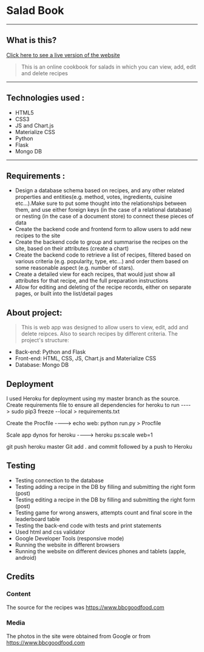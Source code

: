 #  Salad Book

----
## What is this?

[Click here to see a live version of the website](https://salad-book.herokuapp.com/)

> This is an online cookbook for salads in which you can view, add, edit and delete recipes
----
## Technologies used :
* HTML5
* CSS3
* JS and Chart.js
* Materialize CSS
* Python
* Flask
* Mongo DB

----
## Requirements :
* Design a database schema based on recipes, and any other related properties and entities(e.g. method, votes, ingredients, cuisine etc…).Make sure to put some thought into the relationships between them, and use either foreign keys (in the case of a relational database) or nesting (in the case of a document store) to connect these pieces of data
* Create the backend code and frontend form to allow users to add new recipes to the site
* Create the backend code to group and summarise the recipes on the site, based on their attributes (create a chart)
* Create the backend code to retrieve a list of recipes, filtered based on various criteria (e.g. popularity, type, etc…) and order them based on some reasonable aspect (e.g. number of stars).
* Create a detailed view for each recipes, that would just show all attributes for that recipe, and the full preparation instructions
* Allow for editing and deleting of the recipe records, either on separate pages, or built into the list/detail pages


## About project:
>This is web app was designed to allow users to view, edit, add and delete reipces. Also to search recipes by different criteria.
The project's structure:
* Back-end: Python and Flask
* Front-end: HTML, CSS, JS, Chart.js and Materialize CSS
* Database: Mongo DB

## Deployment 
I used Heroku for deployment using my master branch as the source.
Create requirements file to ensure all dependencies for heroku to run ---->  sudo pip3 freeze --local > requirements.txt 

Create the Procfile ----> echo web: python run.py > Procfile 

Scale app dynos for heroku ----> heroku ps:scale web=1 

git push heroku master Git add . and commit followed by a push to Heroku



## Testing 
* Testing connection to the database
* Testing adding a recipe in the DB by filling and submitting the right form (post)
* Testing editing a recipe in the DB by filling and submitting the right form (post)
* Testing game for wrong answers, attempts count and final score in the leaderboard table
* Testing the back-end code with tests and print statements
* Used html and css validator
* Google Developer Tools (responsive mode)
* Running the website in different browsers 
* Running the website on different devices phones and tablets (apple, android)


## Credits 
### Content  ###
The source for the recipes was https://www.bbcgoodfood.com
### Media  ###
The photos in the site were obtained from Google or from https://www.bbcgoodfood.com
